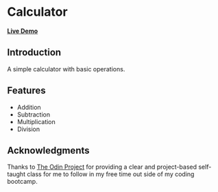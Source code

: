 # Calculator

**[Live Demo](https://nauish.github.io/calculator/)**

## Introduction

A simple calculator with basic operations.

## Features

- Addition
- Subtraction
- Multiplication
- Division

## Acknowledgments

Thanks to [The Odin Project](https://www.theodinproject.com/) for providing a clear and project-based self-taught class for me to follow in my free time out side of my coding bootcamp.

